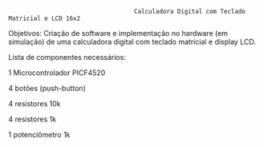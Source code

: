                                        Calculadora Digital com Teclado Matricial e LCD 16x2
                                       
                                       
Objetivos: Criação de software e implementação no hardware (em simulação) de uma calculadora digital com teclado matricial e display LCD.

Lista de componentes necessários:

1 Microcontrolador PICF4520

4 botões (push-button)

4 resistores 10k

4 resistores 1k

1 potenciômetro 1k





